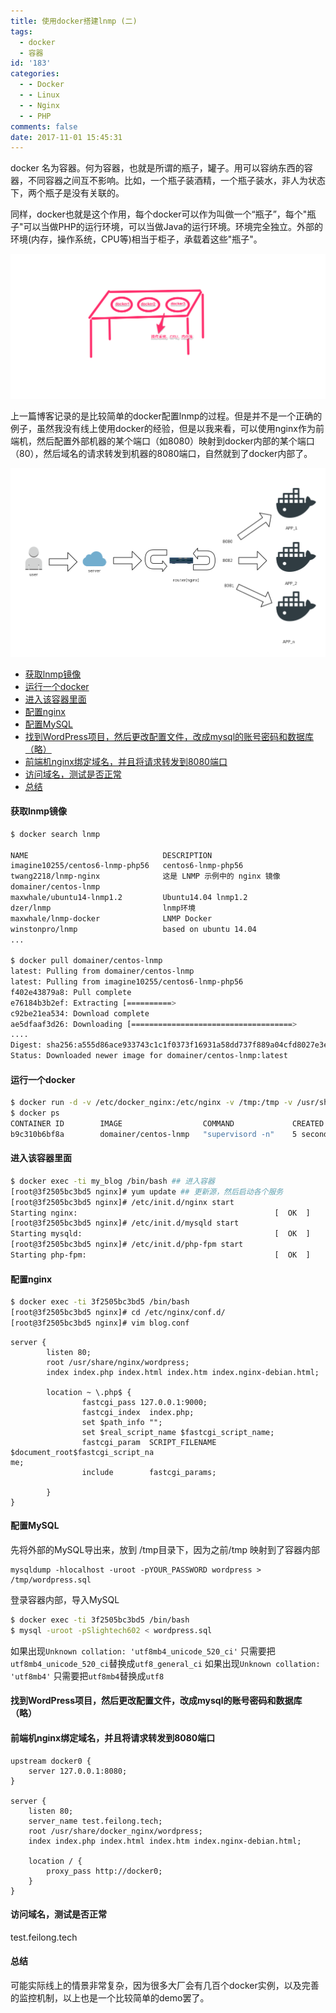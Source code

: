 ```yaml
---
title: 使用docker搭建lnmp (二)
tags:
  - docker
  - 容器
id: '183'
categories:
  - - Docker
  - - Linux
  - - Nginx
  - - PHP
comments: false
date: 2017-11-01 15:45:31
---
```


docker 名为容器。何为容器，也就是所谓的瓶子，罐子。用可以容纳东西的容器，不同容器之间互不影响。比如，一个瓶子装酒精，一个瓶子装水，非人为状态下，两个瓶子是没有关联的。

同样，docker也就是这个作用，每个docker可以作为叫做一个“瓶子”，每个"瓶子"可以当做PHP的运行环境，可以当做Java的运行环境。环境完全独立。外部的环境(内存，操作系统，CPU等)相当于柜子，承载着这些"瓶子"。
<!-- more -->
![](/uploads/2017/11/shiyi.png)

上一篇博客记录的是比较简单的docker配置lnmp的过程。但是并不是一个正确的例子，虽然我没有线上使用docker的经验，但是以我来看，可以使用nginx作为前端机，然后配置外部机器的某个端口（如8080）映射到docker内部的某个端口（80），然后域名的请求转发到机器的8080端口，自然就到了docker内部了。

<!--more-->

![](/uploads/2017/11/tuopu.png)

*   [获取lnmp镜像](#获取lnmp镜像)
*   [运行一个docker](#运行一个docker)
*   [进入该容器里面](#进入该容器里面)
*   [配置nginx](#配置nginx)
*   [配置MySQL](#配置mysql)
*   [找到WordPress项目，然后更改配置文件，改成mysql的账号密码和数据库 （略）](#找到wordpress项目然后更改配置文件改成mysql的账号密码和数据库-略)
*   [前端机nginx绑定域名，并且将请求转发到8080端口](#前端机nginx绑定域名并且将请求转发到8080端口)
*   [访问域名，测试是否正常](#访问域名测试是否正常)
*   [总结](#总结)

#### 获取lnmp镜像

```bash
$ docker search lnmp

NAME                              DESCRIPTION                                     STARS     OFFICIAL   AUTOMATED
imagine10255/centos6-lnmp-php56   centos6-lnmp-php56                              31                   [OK]
twang2218/lnmp-nginx              这是 LNMP 示例中的 nginx 镜像                           9                    [OK]
domainer/centos-lnmp                                                              5                    [OK]
maxwhale/ubuntu14-lnmp1.2         Ubuntu14.04 lnmp1.2                             4                    [OK]
dzer/lnmp                         lnmp环境                                          4
maxwhale/lnmp-docker              LNMP Docker                                     4                    [OK]
winstonpro/lnmp                   based on ubuntu 14.04                           3
...

$ docker pull domainer/centos-lnmp
latest: Pulling from domainer/centos-lnmp
latest: Pulling from imagine10255/centos6-lnmp-php56
f402e43879a8: Pull complete
e76184b3b2ef: Extracting [==========>                                        ] 7.864 MB/36.8 MB
c92be21ea534: Download complete
ae5dfaaf3d26: Downloading [====================================>              ]  6.53 MB/8.989 MB
....
Digest: sha256:a555d86ace933743c1c1f0373f16931a58dd737f889a04cfd8027e3eeb0c3c48
Status: Downloaded newer image for domainer/centos-lnmp:latest
```

#### 运行一个docker

```bash
$ docker run -d -v /etc/docker_nginx:/etc/nginx -v /tmp:/tmp -v /usr/share/docker_nginx:/usr/share/nginx -p 8080:80 --name my_blog domainer/centos-lnmp #外部端口8080映射到内部80端口 
$ docker ps
CONTAINER ID        IMAGE                  COMMAND             CREATED             STATUS              PORTS                          NAMES
b9c310b6bf8a        domainer/centos-lnmp   "supervisord -n"    5 seconds ago       Up 4 seconds        22/tcp, 0.0.0.0:8080->80/tcp   my_blog
```

#### 进入该容器里面

```bash
$ docker exec -ti my_blog /bin/bash ## 进入容器
[root@3f2505bc3bd5 nginx]# yum update ## 更新源，然后启动各个服务
[root@3f2505bc3bd5 nginx]# /etc/init.d/nginx start
Starting nginx:                                            [  OK  ]
[root@3f2505bc3bd5 nginx]# /etc/init.d/mysqld start
Starting mysqld:                                           [  OK  ]
[root@3f2505bc3bd5 nginx]# /etc/init.d/php-fpm start
Starting php-fpm:                                          [  OK  ]
```

#### 配置nginx

```bash
$ docker exec -ti 3f2505bc3bd5 /bin/bash
[root@3f2505bc3bd5 nginx]# cd /etc/nginx/conf.d/
[root@3f2505bc3bd5 nginx]# vim blog.conf
```

```nginx
server {
        listen 80;
        root /usr/share/nginx/wordpress;
        index index.php index.html index.htm index.nginx-debian.html;

        location ~ \.php$ {
                fastcgi_pass 127.0.0.1:9000;
                fastcgi_index  index.php;
                set $path_info "";
                set $real_script_name $fastcgi_script_name;
                fastcgi_param  SCRIPT_FILENAME  $document_root$fastcgi_script_na
me;
                include        fastcgi_params;

        }
}
```

#### 配置MySQL

先将外部的MySQL导出来，放到 /tmp目录下，因为之前/tmp 映射到了容器内部

```mysql
mysqldump -hlocalhost -uroot -pYOUR_PASSWORD wordpress > /tmp/wordpress.sql
```

登录容器内部，导入MySQL

```bash
$ docker exec -ti 3f2505bc3bd5 /bin/bash
$ mysql -uroot -pSlightech602 < wordpress.sql
```

如果出现`Unknown collation: 'utf8mb4_unicode_520_ci'` 只需要把`utf8mb4_unicode_520_ci`替换成`utf8_general_ci` 如果出现`Unknown collation: 'utf8mb4'` 只需要把`utf8mb4`替换成`utf8`

#### 找到WordPress项目，然后更改配置文件，改成mysql的账号密码和数据库 （略）

#### 前端机nginx绑定域名，并且将请求转发到8080端口

```nginx
upstream docker0 {
    server 127.0.0.1:8080;
}

server {
    listen 80;
    server_name test.feilong.tech;
    root /usr/share/docker_nginx/wordpress;
    index index.php index.html index.htm index.nginx-debian.html;

    location / {
        proxy_pass http://docker0;
    }
}
```

#### 访问域名，测试是否正常

test.feilong.tech

#### 总结

可能实际线上的情景非常复杂，因为很多大厂会有几百个docker实例，以及完善的监控机制，以上也是一个比较简单的demo罢了。